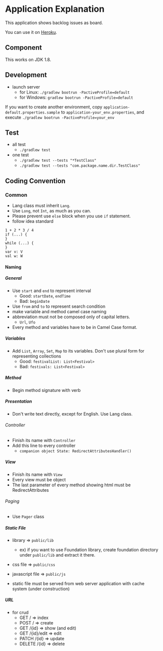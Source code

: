 # Application Explanation

This application shows backlog issues as board.

You can use it on [Heroku](https://backlog-board.herokuapp.com/project).

## Component

This works on JDK 1.8.

## Development

* launch server
    * for Linux: `./gradlew bootrun -PactiveProfile=default`
    * for Windows: `gradlew bootrun -PactiveProfile=default`

If you want to create another environment, copy `application-default.properties.sample` to `application-your_env.properties`, and execute `./gradlew bootrun -PactiveProfile=your_env`

## Test

* all test
    * `./gradlew test`
* one test
    * `./gradlew test --tests "*TestClass"`
    * `./gradlew test --tests "com.package.name.dir.TestClass"`
    
## Coding Convention

### Common

* Lang class must inherit `Lang`.
* Use `Long`, not `Int`, as much as you can.
* Please prevent use `else` block when you use `if` statement.
* follow idea standard

```$kotlin
1 + 2 * 3 / 4
if (...) {
}
while (...) {
}
var v: V
val w: W
```

#### Naming

##### General

* Use `start` and `end` to represent interval
    * Good: `startDate`, `endTime`
    * Bad: `beginDate`
* Use `from` and `to` to represent search condition
* make variable and method camel case naming
* abbreviation must not be composed only of capital letters.
    * `Url`, `Ufo`
* Every method and variables have to be in Camel Case format.
    
##### Variables

* Add `List`, `Array`, `Set`, `Map` to its variables. Don't use plural form for representing collections
    * Good: `festivalList: List<Festival>`
    * Bad: `festivals: List<Festival>`
    
##### Method

* Begin method signature with verb

##### Presentation

* Don't write text directly, except for English. Use Lang class.

###### Controller

* Finish its name with `Controller`
* Add this line to every controller
    * `companion object State: RedirectAttributesHandler()`

##### View

* Finish its name with `View`
* Every view must be object
* The last parameter of every method showing html must be RedirectAttributes

###### Paging

* Use `Pager` class

##### Static File

* library => `public/lib`
    * ex) if you want to use Foundation library, create foundation directory under `public/lib` and extract it there.
* css file => `public/css`
* javascript file => `public/js`

* static file must be served from web server application with cache system (under construction)

##### URL

* for crud
    * GET / => index
    * POST / => create
    * GET /{id} => show (and edit)
    * GET /{id}/edit => edit
    * PATCH /{id} => update
    * DELETE /{id} => delete
